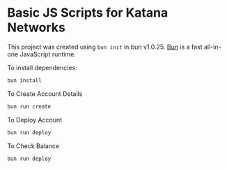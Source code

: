 # Basic JS Scripts for Katana Networks

This project was created using `bun init` in bun v1.0.25. [Bun](https://bun.sh) is a fast all-in-one JavaScript runtime.

To install dependencies:

```bash
bun install
```

To Create Account Details

```bash
bun run create
```

To Deploy Account

```bash
bun run deploy
```

To Check Balance

```bash
bun run deploy
```
